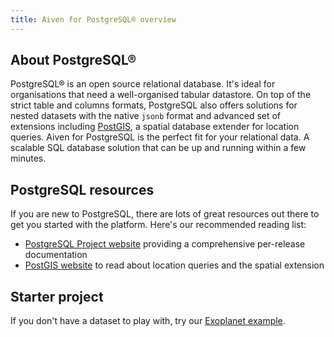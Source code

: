 ```yaml
---
title: Aiven for PostgreSQL® overview
---
```


## About PostgreSQL®

PostgreSQL® is an open source relational database. It's ideal for
organisations that need a well-organised tabular datastore. On top of
the strict table and columns formats, PostgreSQL also offers solutions
for nested datasets with the native `jsonb` format and advanced set of
extensions including [PostGIS](https://postgis.net/), a spatial database
extender for location queries. Aiven for PostgreSQL is the perfect fit
for your relational data. A scalable SQL database solution that can be
up and running within a few minutes.

## PostgreSQL resources

If you are new to PostgreSQL, there are lots of great resources out
there to get you started with the platform. Here's our recommended
reading list:

-   [PostgreSQL Project website](https://www.postgresql.org/) providing
    a comprehensive per-release documentation
-   [PostGIS website](https://postgis.net/) to read about location
    queries and the spatial extension

## Starter project

If you don't have a dataset to play with, try our [Exoplanet
example](https://aiven.io/blog/discover-exoplanets-with-postgresql?utm_source=github&utm_medium=organic&utm_campaign=devportal&utm_content=repo).
